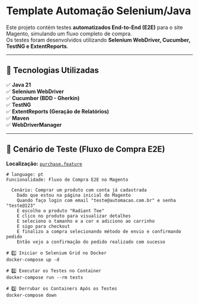 # Template Automação Selenium/Java

Este projeto contém testes **automatizados End-to-End (E2E)** para o site Magento, simulando um fluxo completo de compra.  
Os testes foram desenvolvidos utilizando **Selenium WebDriver, Cucumber, TestNG e ExtentReports**.

---

## 🚀 Tecnologias Utilizadas
✅ **Java 21**  
✅ **Selenium WebDriver**  
✅ **Cucumber (BDD - Gherkin)**  
✅ **TestNG**  
✅ **ExtentReports (Geração de Relatórios)**  
✅ **Maven**  
✅ **WebDriverManager**

---

## 📝 Cenário de Teste (Fluxo de Compra E2E)
**Localização:** [`purchase.feature`](src/test/resources/features/purchase.feature)

```gherkin
# language: pt
Funcionalidade: Fluxo de Compra E2E no Magento

  Cenário: Comprar um produto com conta já cadastrada
    Dado que estou na página inicial do Magento
    Quando faço login com email "teste@automacao.com.br" e senha "teste@123"
    E escolho o produto "Radiant Tee"
    E clico no produto para visualizar detalhes
    E seleciono o tamanho e a cor e adiciono ao carrinho
    E sigo para checkout
    E finalizo a compra selecionando método de envio e confirmando pedido
    Então vejo a confirmação do pedido realizado com sucesso

# 1️⃣ Iniciar o Selenium Grid no Docker
docker-compose up -d

# 2️⃣ Executar os Testes no Container
docker-compose run --rm tests

# 3️⃣ Derrubar os Containers Após os Testes
docker-compose down